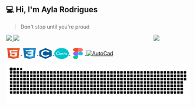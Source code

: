 ## 💻 Hi, I'm Ayla Rodrigues
>Don't stop until you're proud
<div>
  <img src="https://media.discordapp.net/attachments/817092151082483763/879116804151201832/perfilgit.gif" width = "100px" align = "right">
  <a href="https://github.com/AylaRodrigues">
  <img height="150em" src="https://github-readme-stats.vercel.app/api?username=AylaRodrigues&show_icons=true&theme=jolly&include_all_commits=true&count_private=true"/>
  <img height="126em" src="https://github-readme-stats.vercel.app/api/top-langs/?username=AylaRodrigues&layout=compact&langs_count=7&theme=jolly"/>
</div>

<div style="display: inline_block"><br>
  <img align="center" alt="HTML" height="30" width ="40" src="https://raw.githubusercontent.com/devicons/devicon/master/icons/html5/html5-original.svg">
  <img align="center" alt="CSS" height="30" width ="40" src="https://raw.githubusercontent.com/devicons/devicon/master/icons/css3/css3-original.svg">
  <img align="center" alt="C" height="30" width ="40" src="https://raw.githubusercontent.com/devicons/devicon/00f02ef57fb7601fd1ddcc2fe6fe670fef3ae3e4/icons/c/c-plain.svg">
  <img align="center" alt="Canva" height="30" width ="40" src="https://raw.githubusercontent.com/devicons/devicon/00f02ef57fb7601fd1ddcc2fe6fe670fef3ae3e4/icons/canva/canva-original.svg">
  <img align="center" alt="Figma" height="30" width ="40" src="https://raw.githubusercontent.com/devicons/devicon/00f02ef57fb7601fd1ddcc2fe6fe670fef3ae3e4/icons/figma/figma-original.svg">
  <img align="center" alt="AutoCad" height="30" src="https://img.icons8.com/fluency/2x/autocad.png">
</div>
  
![Snake animation](https://github.com/AylaRodrigues/AylaRodrigues/blob/output/github-contribution-grid-snake.svg)
    
  
  

